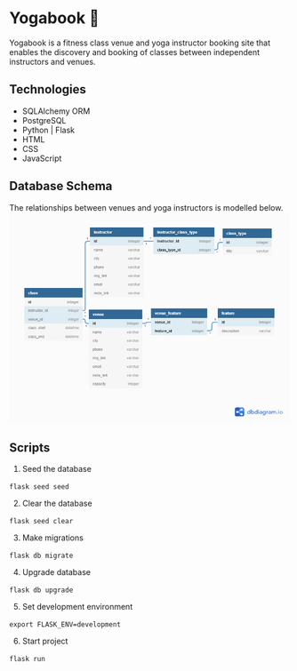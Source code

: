 # Yogabook 🧘
Yogabook is a fitness class venue and yoga instructor booking site that enables the discovery and booking of classes between independent instructors and venues.

## Technologies
* SQLAlchemy ORM
* PostgreSQL
* Python | Flask
* HTML
* CSS
* JavaScript

## Database Schema
The relationships between venues and yoga instructors is modelled below.
![](yoga.png)

## Scripts

1. Seed the database

``` flask seed seed ```

2. Clear the database

``` flask seed clear ```

3. Make migrations

``` flask db migrate ```

4. Upgrade database

``` flask db upgrade ```

5. Set development environment

``` export FLASK_ENV=development ```

6. Start project

``` flask run ```
